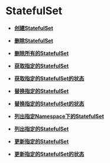 # StatefulSet<a name="cce_02_0144"></a>

-   **[创建StatefulSet](创建StatefulSet.md)**  

-   **[删除StatefulSet](删除StatefulSet.md)**  

-   **[删除所有的StatefulSet](删除所有的StatefulSet.md)**  

-   **[获取指定的StatefulSet](获取指定的StatefulSet.md)**  

-   **[获取指定的StatefulSet的状态](获取指定的StatefulSet的状态.md)**  

-   **[替换指定的StatefulSet](替换指定的StatefulSet.md)**  

-   **[替换指定的StatefulSet的状态](替换指定的StatefulSet的状态.md)**  

-   **[列出指定Namespace下的StatefulSet](列出指定Namespace下的StatefulSet.md)**  

-   **[列出指定的StatefulSet](列出指定的StatefulSet.md)**  

-   **[更新指定的StatefulSet](更新指定的StatefulSet.md)**  

-   **[更新指定的StatefulSet的状态](更新指定的StatefulSet的状态.md)**  


